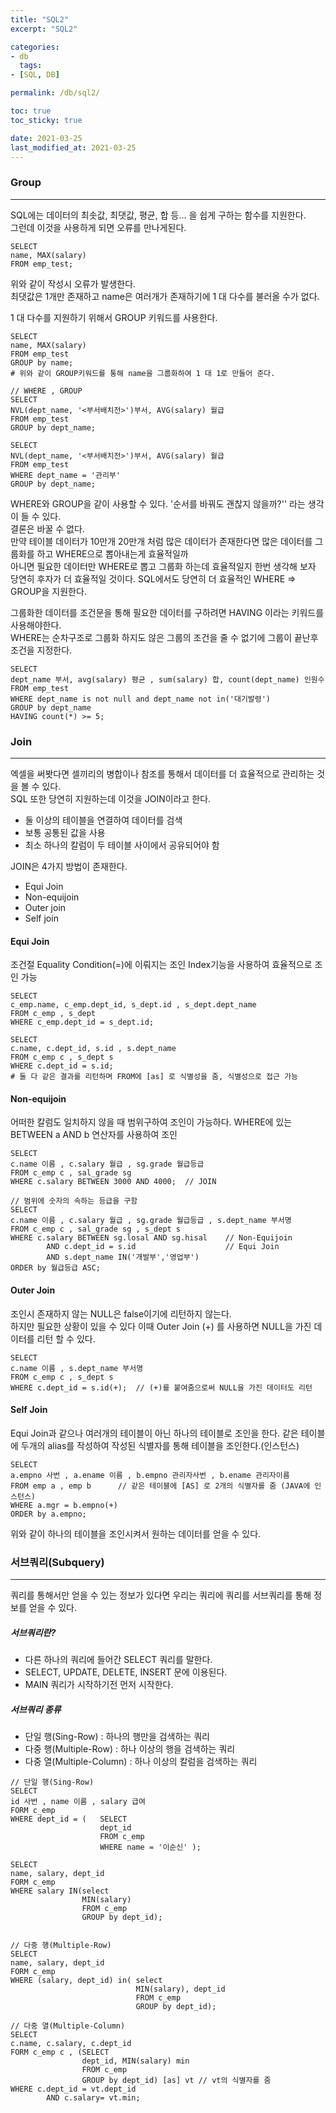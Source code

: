 ```yaml
---
title: "SQL2"
excerpt: "SQL2"

categories:
- db
  tags:
- [SQL, DB]

permalink: /db/sql2/

toc: true
toc_sticky: true

date: 2021-03-25
last_modified_at: 2021-03-25
---
```

### Group

---

SQL에는 데이터의 최솟값, 최댓값, 평균, 합 등... 을 쉽게 구하는 함수를 지원한다.  
그런데 이것을 사용하게 되면 오류를 만나게된다.

```
SELECT
name, MAX(salary)
FROM emp_test;
```

위와 같이 작성시 오류가 발생한다.  
최댓값은 1개만 존재하고 name은 여러개가 존재하기에 1 대 다수를 불러올 수가 없다.

1 대 다수를 지원하기 위해서 GROUP 키워드를 사용한다.

```
SELECT
name, MAX(salary)
FROM emp_test
GROUP by name;
# 위와 같이 GROUP키워드를 통해 name을 그룹화하여 1 대 1로 만들어 준다.

// WHERE , GROUP
SELECT
NVL(dept_name, '<부서배치전>')부서, AVG(salary) 월급
FROM emp_test
GROUP by dept_name;

SELECT
NVL(dept_name, '<부서배치전>')부서, AVG(salary) 월급
FROM emp_test
WHERE dept_name = '관리부'
GROUP by dept_name;
```

WHERE와 GROUP을 같이 사용할 수 있다. '순서를 바꿔도 괜찮지 않을까?'' 라는 생각이 들 수 있다.  
결론은 바꿀 수 없다.  
만약 테이블 데이터가 10만개 20만개 처럼 많은 데이터가 존재한다면 많은 데이터를 그룹화를 하고 WHERE으로 뽑아내는게 효율적일까  
아니면 필요한 데이터만 WHERE로 뽑고 그룹화 하는데 효율적일지 한번 생각해 보자  
당연히 후자가 더 효율적일 것이다. SQL에서도 당연히 더 효율적인 WHERE => GROUP을 지원한다.

그룹화한 데이터를 조건문을 통해 필요한 데이터를 구하려면 HAVING 이라는 키워드를 사용해야한다.  
WHERE는 순차구조로 그룹화 하지도 않은 그룹의 조건을 줄 수 없기에 그룹이 끝난후 조건을 지정한다.

```
SELECT
dept_name 부서, avg(salary) 평균 , sum(salary) 합, count(dept_name) 인원수
FROM emp_test
WHERE dept_name is not null and dept_name not in('대기발령')
GROUP by dept_name
HAVING count(*) >= 5;
```

### Join

---

엑셀을 써봣다면 셀끼리의 병합이나 참조를 통해서 데이터를 더 효율적으로 관리하는 것을 볼 수 있다.  
SQL 또한 당연히 지원하는데 이것을 JOIN이라고 한다.

- 둘 이상의 테이블을 연결하여 데이터를 검색
- 보통 공통된 값을 사용
- 최소 하나의 칼럼이 두 테이블 사이에서 공유되어야 함

JOIN은 4가지 방법이 존재한다.

- Equi Join
- Non-equijoin
- Outer join
- Self join

#### Equi Join

조건절 Equality Condition(=)에 이뤄지는 조인
Index기능을 사용하여 효율적으로 조인 가능

```
SELECT
c_emp.name, c_emp.dept_id, s_dept.id , s_dept.dept_name
FROM c_emp , s_dept
WHERE c_emp.dept_id = s_dept.id;

SELECT
c.name, c.dept_id, s.id , s.dept_name
FROM c_emp c , s_dept s
WHERE c.dept_id = s.id;
# 둘 다 같은 결과를 리턴하며 FROM에 [as] 로 식별성을 줌, 식별성으로 접근 가능
```

#### Non-equijoin

어떠한 칼럼도 일치하지 않을 때 범위구하여 조인이 가능하다.
WHERE에 있는 BETWEEN a AND b 연산자를 사용하여 조인

```
SELECT
c.name 이름 , c.salary 월급 , sg.grade 월급등급
FROM c_emp c , sal_grade sg
WHERE c.salary BETWEEN 3000 AND 4000;  // JOIN

// 범위에 숫자의 속하는 등급을 구함
SELECT
c.name 이름 , c.salary 월급 , sg.grade 월급등급 , s.dept_name 부서명
FROM c_emp c , sal_grade sg , s_dept s
WHERE c.salary BETWEEN sg.losal AND sg.hisal    // Non-Equijoin
        AND c.dept_id = s.id                    // Equi Join
	    AND s.dept_name IN('개발부','영업부')
ORDER by 월급등급 ASC;
```

#### Outer Join

조인시 존재하지 않는 NULL은 false이기에 리턴하지 않는다.  
하지만 필요한 상황이 있을 수 있다 이때 Outer Join (+) 를 사용하면 NULL을 가진 데이터를 리턴 할 수 있다.

```
SELECT
c.name 이름 , s.dept_name 부서명
FROM c_emp c , s_dept s
WHERE c.dept_id = s.id(+);  // (+)를 붙여줌으로써 NULL을 가진 데이터도 리턴
```

#### Self Join

Equi Join과 같으나 여러개의 테이블이 아닌 하나의 테이블로 조인을 한다.
같은 테이블에 두개의 alias를 작성하여 작성된 식별자를 통해 테이블을 조인한다.(인스턴스)

```
SELECT
a.empno 사번 , a.ename 이름 , b.empno 관리자사번 , b.ename 관리자이름
FROM emp a , emp b      // 같은 테이블에 [AS] 로 2개의 식별자를 줌 (JAVA에 인스턴스)
WHERE a.mgr = b.empno(+)
ORDER by a.empno;
```

위와 같이 하나의 테이블을 조인시켜서 원하는 데이터를 얻을 수 있다.

### 서브쿼리(Subquery)

---

쿼리를 통해서만 얻을 수 있는 정보가 있다면 우리는 쿼리에 쿼리를 서브쿼리를 통해 정보를 얻을 수 있다.

##### 서브쿼리란?

- 다른 하나의 쿼리에 들어간 SELECT 쿼리를 말한다.
- SELECT, UPDATE, DELETE, INSERT 문에 이용된다.
- MAIN 쿼리가 시작하기전 먼저 시작한다.

##### 서브쿼리 종류

- 단일 행(Sing-Row) : 하나의 행만을 검색하는 쿼리
- 다중 행(Multiple-Row) : 하나 이상의 행을 검색하는 쿼리
- 다중 열(Multiple-Column) : 하나 이상의 칼럼을 검색하는 쿼리

```
// 단일 행(Sing-Row)
SELECT
id 사번 , name 이름 , salary 급여
FORM c_emp
WHERE dept_id = (	SELECT
			        dept_id
		        	FROM c_emp
			        WHERE name = '이순신' );

SELECT
name, salary, dept_id
FORM c_emp
WHERE salary IN(select
			    MIN(salary)
			    FROM c_emp
			    GROUP by dept_id);


// 다중 행(Multiple-Row)
SELECT
name, salary, dept_id
FORM c_emp
WHERE (salary, dept_id) in(	select
			                MIN(salary), dept_id
			                FROM c_emp
			                GROUP by dept_id);

// 다중 열(Multiple-Column)
SELECT
c.name, c.salary, c.dept_id
FORM c_emp c , (SELECT
			    dept_id, MIN(salary) min
			    FROM c_emp
			    GROUP by dept_id) [as] vt // vt의 식별자를 줌
WHERE c.dept_id = vt.dept_id
		AND c.salary= vt.min;
```
